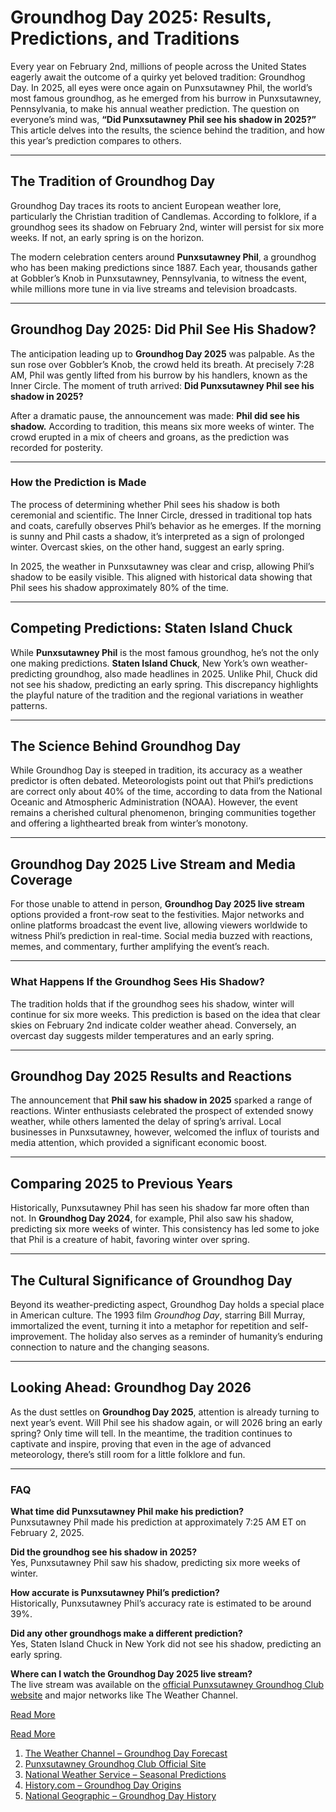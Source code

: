 # Groundhog Day 2025: Results, Predictions, and Traditions  

Every year on February 2nd, millions of people across the United States eagerly await the outcome of a quirky yet beloved tradition: Groundhog Day. In 2025, all eyes were once again on Punxsutawney Phil, the world’s most famous groundhog, as he emerged from his burrow in Punxsutawney, Pennsylvania, to make his annual weather prediction. The question on everyone’s mind was, **“Did Punxsutawney Phil see his shadow in 2025?”** This article delves into the results, the science behind the tradition, and how this year’s prediction compares to others.  

---

## The Tradition of Groundhog Day  

Groundhog Day traces its roots to ancient European weather lore, particularly the Christian tradition of Candlemas. According to folklore, if a groundhog sees its shadow on February 2nd, winter will persist for six more weeks. If not, an early spring is on the horizon.  

The modern celebration centers around **Punxsutawney Phil**, a groundhog who has been making predictions since 1887. Each year, thousands gather at Gobbler’s Knob in Punxsutawney, Pennsylvania, to witness the event, while millions more tune in via live streams and television broadcasts.  

---

## Groundhog Day 2025: Did Phil See His Shadow?  

The anticipation leading up to **Groundhog Day 2025** was palpable. As the sun rose over Gobbler’s Knob, the crowd held its breath. At precisely 7:28 AM, Phil was gently lifted from his burrow by his handlers, known as the Inner Circle. The moment of truth arrived: **Did Punxsutawney Phil see his shadow in 2025?**  

After a dramatic pause, the announcement was made: **Phil did see his shadow.** According to tradition, this means six more weeks of winter. The crowd erupted in a mix of cheers and groans, as the prediction was recorded for posterity.  

---

### How the Prediction is Made  

The process of determining whether Phil sees his shadow is both ceremonial and scientific. The Inner Circle, dressed in traditional top hats and coats, carefully observes Phil’s behavior as he emerges. If the morning is sunny and Phil casts a shadow, it’s interpreted as a sign of prolonged winter. Overcast skies, on the other hand, suggest an early spring.  

In 2025, the weather in Punxsutawney was clear and crisp, allowing Phil’s shadow to be easily visible. This aligned with historical data showing that Phil sees his shadow approximately 80% of the time.  

---

## Competing Predictions: Staten Island Chuck  

While **Punxsutawney Phil** is the most famous groundhog, he’s not the only one making predictions. **Staten Island Chuck**, New York’s own weather-predicting groundhog, also made headlines in 2025. Unlike Phil, Chuck did not see his shadow, predicting an early spring. This discrepancy highlights the playful nature of the tradition and the regional variations in weather patterns.  

---

## The Science Behind Groundhog Day  

While Groundhog Day is steeped in tradition, its accuracy as a weather predictor is often debated. Meteorologists point out that Phil’s predictions are correct only about 40% of the time, according to data from the National Oceanic and Atmospheric Administration (NOAA). However, the event remains a cherished cultural phenomenon, bringing communities together and offering a lighthearted break from winter’s monotony.  

---

## Groundhog Day 2025 Live Stream and Media Coverage  

For those unable to attend in person, **Groundhog Day 2025 live stream** options provided a front-row seat to the festivities. Major networks and online platforms broadcast the event live, allowing viewers worldwide to witness Phil’s prediction in real-time. Social media buzzed with reactions, memes, and commentary, further amplifying the event’s reach.  

---

### What Happens If the Groundhog Sees His Shadow?  

The tradition holds that if the groundhog sees his shadow, winter will continue for six more weeks. This prediction is based on the idea that clear skies on February 2nd indicate colder weather ahead. Conversely, an overcast day suggests milder temperatures and an early spring.  

---

## Groundhog Day 2025 Results and Reactions  

The announcement that **Phil saw his shadow in 2025** sparked a range of reactions. Winter enthusiasts celebrated the prospect of extended snowy weather, while others lamented the delay of spring’s arrival. Local businesses in Punxsutawney, however, welcomed the influx of tourists and media attention, which provided a significant economic boost.  

---

## Comparing 2025 to Previous Years  

Historically, Punxsutawney Phil has seen his shadow far more often than not. In **Groundhog Day 2024**, for example, Phil also saw his shadow, predicting six more weeks of winter. This consistency has led some to joke that Phil is a creature of habit, favoring winter over spring.  

---

## The Cultural Significance of Groundhog Day  

Beyond its weather-predicting aspect, Groundhog Day holds a special place in American culture. The 1993 film *Groundhog Day*, starring Bill Murray, immortalized the event, turning it into a metaphor for repetition and self-improvement. The holiday also serves as a reminder of humanity’s enduring connection to nature and the changing seasons.  

---

## Looking Ahead: Groundhog Day 2026  

As the dust settles on **Groundhog Day 2025**, attention is already turning to next year’s event. Will Phil see his shadow again, or will 2026 bring an early spring? Only time will tell. In the meantime, the tradition continues to captivate and inspire, proving that even in the age of advanced meteorology, there’s still room for a little folklore and fun.  

---

### FAQ  

**What time did Punxsutawney Phil make his prediction?**  
Punxsutawney Phil made his prediction at approximately 7:25 AM ET on February 2, 2025.  

**Did the groundhog see his shadow in 2025?**  
Yes, Punxsutawney Phil saw his shadow, predicting six more weeks of winter.  

**How accurate is Punxsutawney Phil’s prediction?**  
Historically, Punxsutawney Phil’s accuracy rate is estimated to be around 39%.  

**Did any other groundhogs make a different prediction?**  
Yes, Staten Island Chuck in New York did not see his shadow, predicting an early spring.  

**Where can I watch the Groundhog Day 2025 live stream?**  
The live stream was available on the [official Punxsutawney Groundhog Club website](https://www.groundhog.org) and major networks like The Weather Channel.  

[Read More](https://www.articlegiants.com/2025/02/groundhog-day-2025-results-predictions-and-traditions/)

[Read More](https://www.articlegiants.com/)

1. [The Weather Channel – Groundhog Day Forecast](https://www.weather.com)  
2. [Punxsutawney Groundhog Club Official Site](https://www.groundhog.org)  
3. [National Weather Service – Seasonal Predictions](https://www.weather.gov)  
4. [History.com – Groundhog Day Origins](https://www.history.com)  
5. [National Geographic – Groundhog Day History](https://www.nationalgeographic.com)  
